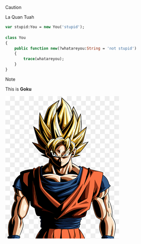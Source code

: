 > [!CAUTION]
> La Quan Tuah

```haxe
var stupid:You = new You('stupid');

class You
{
    public function new(?whatareyou:String = 'not stupid')
    {
        trace(whatareyou);
    }
}
```

> [!NOTE]
> This is **Goku**
>
> [![Goku](https://github.com/RedDoesStuff/RedDoesStuff/blob/main/png-transparent-goku-dragon-ball-xenoverse-2-majin-buu-vegeta-goku-thumbnail.png)](https://www.youtube.com/watch?v=M35xx37yllY)


